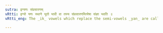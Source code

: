 ```yaml
---
sutra: इग्यणः संप्रसारणम्
vRtti: इग्यो यणः स्थाने भूतो भावी वा तस्य संप्रसारणमित्येषा संज्ञा भवति ॥
vRtti_eng: The _ik_ vowels which replace the semi-vowels _yan_ are called _samprasarana_.

---
```

